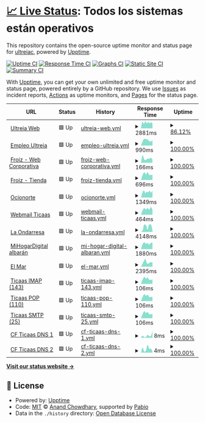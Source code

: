 # [📈 Live Status](https://ultreiac.github.io/monitor): <!--live status--> **Todos los sistemas están operativos**

This repository contains the open-source uptime monitor and status page for [ultreiac](https://ultreiac.github.io/monitor), powered by [Upptime](https://github.com/upptime/upptime).

[![Uptime CI](https://github.com/ultreiac/monitor/workflows/Uptime%20CI/badge.svg)](https://github.com/ultreiac/monitor/actions?query=workflow%3A%22Uptime+CI%22)
[![Response Time CI](https://github.com/ultreiac/monitor/workflows/Response%20Time%20CI/badge.svg)](https://github.com/ultreiac/monitor/actions?query=workflow%3A%22Response+Time+CI%22)
[![Graphs CI](https://github.com/ultreiac/monitor/workflows/Graphs%20CI/badge.svg)](https://github.com/ultreiac/monitor/actions?query=workflow%3A%22Graphs+CI%22)
[![Static Site CI](https://github.com/ultreiac/monitor/workflows/Static%20Site%20CI/badge.svg)](https://github.com/ultreiac/monitor/actions?query=workflow%3A%22Static+Site+CI%22)
[![Summary CI](https://github.com/ultreiac/monitor/workflows/Summary%20CI/badge.svg)](https://github.com/ultreiac/monitor/actions?query=workflow%3A%22Summary+CI%22)

With [Upptime](https://upptime.js.org), you can get your own unlimited and free uptime monitor and status page, powered entirely by a GitHub repository. We use [Issues](https://github.com/ultreiac/monitor/issues) as incident reports, [Actions](https://github.com/ultreiac/monitor/actions) as uptime monitors, and [Pages](https://ultreiac.github.io/monitor) for the status page.

<!--start: status pages-->
<!-- This summary is generated by Upptime (https://github.com/upptime/upptime) -->
<!-- Do not edit this manually, your changes will be overwritten -->
<!-- prettier-ignore -->
| URL | Status | History | Response Time | Uptime |
| --- | ------ | ------- | ------------- | ------ |
| <img alt="" src="https://icons.duckduckgo.com/ip3/ultreia.es.ico" height="13"> [Ultreia Web](https://ultreia.es) | 🟩 Up | [ultreia-web.yml](https://github.com/ultreiac/monitor/commits/HEAD/history/ultreia-web.yml) | <details><summary><img alt="Response time graph" src="./graphs/ultreia-web/response-time-week.png" height="20"> 2881ms</summary><br><a href="https://ultreiac.github.io/monitor/history/ultreia-web"><img alt="Response time 3155" src="https://img.shields.io/endpoint?url=https%3A%2F%2Fraw.githubusercontent.com%2Fultreiac%2Fmonitor%2FHEAD%2Fapi%2Fultreia-web%2Fresponse-time.json"></a><br><a href="https://ultreiac.github.io/monitor/history/ultreia-web"><img alt="24-hour response time 0" src="https://img.shields.io/endpoint?url=https%3A%2F%2Fraw.githubusercontent.com%2Fultreiac%2Fmonitor%2FHEAD%2Fapi%2Fultreia-web%2Fresponse-time-day.json"></a><br><a href="https://ultreiac.github.io/monitor/history/ultreia-web"><img alt="7-day response time 2881" src="https://img.shields.io/endpoint?url=https%3A%2F%2Fraw.githubusercontent.com%2Fultreiac%2Fmonitor%2FHEAD%2Fapi%2Fultreia-web%2Fresponse-time-week.json"></a><br><a href="https://ultreiac.github.io/monitor/history/ultreia-web"><img alt="30-day response time 2818" src="https://img.shields.io/endpoint?url=https%3A%2F%2Fraw.githubusercontent.com%2Fultreiac%2Fmonitor%2FHEAD%2Fapi%2Fultreia-web%2Fresponse-time-month.json"></a><br><a href="https://ultreiac.github.io/monitor/history/ultreia-web"><img alt="1-year response time 3155" src="https://img.shields.io/endpoint?url=https%3A%2F%2Fraw.githubusercontent.com%2Fultreiac%2Fmonitor%2FHEAD%2Fapi%2Fultreia-web%2Fresponse-time-year.json"></a></details> | <details><summary><a href="https://ultreiac.github.io/monitor/history/ultreia-web">86.12%</a></summary><a href="https://ultreiac.github.io/monitor/history/ultreia-web"><img alt="All-time uptime 98.95%" src="https://img.shields.io/endpoint?url=https%3A%2F%2Fraw.githubusercontent.com%2Fultreiac%2Fmonitor%2FHEAD%2Fapi%2Fultreia-web%2Fuptime.json"></a><br><a href="https://ultreiac.github.io/monitor/history/ultreia-web"><img alt="24-hour uptime 100.00%" src="https://img.shields.io/endpoint?url=https%3A%2F%2Fraw.githubusercontent.com%2Fultreiac%2Fmonitor%2FHEAD%2Fapi%2Fultreia-web%2Fuptime-day.json"></a><br><a href="https://ultreiac.github.io/monitor/history/ultreia-web"><img alt="7-day uptime 86.12%" src="https://img.shields.io/endpoint?url=https%3A%2F%2Fraw.githubusercontent.com%2Fultreiac%2Fmonitor%2FHEAD%2Fapi%2Fultreia-web%2Fuptime-week.json"></a><br><a href="https://ultreiac.github.io/monitor/history/ultreia-web"><img alt="30-day uptime 96.81%" src="https://img.shields.io/endpoint?url=https%3A%2F%2Fraw.githubusercontent.com%2Fultreiac%2Fmonitor%2FHEAD%2Fapi%2Fultreia-web%2Fuptime-month.json"></a><br><a href="https://ultreiac.github.io/monitor/history/ultreia-web"><img alt="1-year uptime 98.95%" src="https://img.shields.io/endpoint?url=https%3A%2F%2Fraw.githubusercontent.com%2Fultreiac%2Fmonitor%2FHEAD%2Fapi%2Fultreia-web%2Fuptime-year.json"></a></details>
| <img alt="" src="https://icons.duckduckgo.com/ip3/empleo.ultreia.es.ico" height="13"> [Empleo Ultreia](https://empleo.ultreia.es/) | 🟩 Up | [empleo-ultreia.yml](https://github.com/ultreiac/monitor/commits/HEAD/history/empleo-ultreia.yml) | <details><summary><img alt="Response time graph" src="./graphs/empleo-ultreia/response-time-week.png" height="20"> 990ms</summary><br><a href="https://ultreiac.github.io/monitor/history/empleo-ultreia"><img alt="Response time 1082" src="https://img.shields.io/endpoint?url=https%3A%2F%2Fraw.githubusercontent.com%2Fultreiac%2Fmonitor%2FHEAD%2Fapi%2Fempleo-ultreia%2Fresponse-time.json"></a><br><a href="https://ultreiac.github.io/monitor/history/empleo-ultreia"><img alt="24-hour response time 0" src="https://img.shields.io/endpoint?url=https%3A%2F%2Fraw.githubusercontent.com%2Fultreiac%2Fmonitor%2FHEAD%2Fapi%2Fempleo-ultreia%2Fresponse-time-day.json"></a><br><a href="https://ultreiac.github.io/monitor/history/empleo-ultreia"><img alt="7-day response time 990" src="https://img.shields.io/endpoint?url=https%3A%2F%2Fraw.githubusercontent.com%2Fultreiac%2Fmonitor%2FHEAD%2Fapi%2Fempleo-ultreia%2Fresponse-time-week.json"></a><br><a href="https://ultreiac.github.io/monitor/history/empleo-ultreia"><img alt="30-day response time 1034" src="https://img.shields.io/endpoint?url=https%3A%2F%2Fraw.githubusercontent.com%2Fultreiac%2Fmonitor%2FHEAD%2Fapi%2Fempleo-ultreia%2Fresponse-time-month.json"></a><br><a href="https://ultreiac.github.io/monitor/history/empleo-ultreia"><img alt="1-year response time 1082" src="https://img.shields.io/endpoint?url=https%3A%2F%2Fraw.githubusercontent.com%2Fultreiac%2Fmonitor%2FHEAD%2Fapi%2Fempleo-ultreia%2Fresponse-time-year.json"></a></details> | <details><summary><a href="https://ultreiac.github.io/monitor/history/empleo-ultreia">100.00%</a></summary><a href="https://ultreiac.github.io/monitor/history/empleo-ultreia"><img alt="All-time uptime 100.00%" src="https://img.shields.io/endpoint?url=https%3A%2F%2Fraw.githubusercontent.com%2Fultreiac%2Fmonitor%2FHEAD%2Fapi%2Fempleo-ultreia%2Fuptime.json"></a><br><a href="https://ultreiac.github.io/monitor/history/empleo-ultreia"><img alt="24-hour uptime 100.00%" src="https://img.shields.io/endpoint?url=https%3A%2F%2Fraw.githubusercontent.com%2Fultreiac%2Fmonitor%2FHEAD%2Fapi%2Fempleo-ultreia%2Fuptime-day.json"></a><br><a href="https://ultreiac.github.io/monitor/history/empleo-ultreia"><img alt="7-day uptime 100.00%" src="https://img.shields.io/endpoint?url=https%3A%2F%2Fraw.githubusercontent.com%2Fultreiac%2Fmonitor%2FHEAD%2Fapi%2Fempleo-ultreia%2Fuptime-week.json"></a><br><a href="https://ultreiac.github.io/monitor/history/empleo-ultreia"><img alt="30-day uptime 100.00%" src="https://img.shields.io/endpoint?url=https%3A%2F%2Fraw.githubusercontent.com%2Fultreiac%2Fmonitor%2FHEAD%2Fapi%2Fempleo-ultreia%2Fuptime-month.json"></a><br><a href="https://ultreiac.github.io/monitor/history/empleo-ultreia"><img alt="1-year uptime 100.00%" src="https://img.shields.io/endpoint?url=https%3A%2F%2Fraw.githubusercontent.com%2Fultreiac%2Fmonitor%2FHEAD%2Fapi%2Fempleo-ultreia%2Fuptime-year.json"></a></details>
| <img alt="" src="https://icons.duckduckgo.com/ip3/froiz.es.ico" height="13"> [Froiz - Web Corporativa](https://froiz.es) | 🟩 Up | [froiz-web-corporativa.yml](https://github.com/ultreiac/monitor/commits/HEAD/history/froiz-web-corporativa.yml) | <details><summary><img alt="Response time graph" src="./graphs/froiz-web-corporativa/response-time-week.png" height="20"> 166ms</summary><br><a href="https://ultreiac.github.io/monitor/history/froiz-web-corporativa"><img alt="Response time 210" src="https://img.shields.io/endpoint?url=https%3A%2F%2Fraw.githubusercontent.com%2Fultreiac%2Fmonitor%2FHEAD%2Fapi%2Ffroiz-web-corporativa%2Fresponse-time.json"></a><br><a href="https://ultreiac.github.io/monitor/history/froiz-web-corporativa"><img alt="24-hour response time 0" src="https://img.shields.io/endpoint?url=https%3A%2F%2Fraw.githubusercontent.com%2Fultreiac%2Fmonitor%2FHEAD%2Fapi%2Ffroiz-web-corporativa%2Fresponse-time-day.json"></a><br><a href="https://ultreiac.github.io/monitor/history/froiz-web-corporativa"><img alt="7-day response time 166" src="https://img.shields.io/endpoint?url=https%3A%2F%2Fraw.githubusercontent.com%2Fultreiac%2Fmonitor%2FHEAD%2Fapi%2Ffroiz-web-corporativa%2Fresponse-time-week.json"></a><br><a href="https://ultreiac.github.io/monitor/history/froiz-web-corporativa"><img alt="30-day response time 205" src="https://img.shields.io/endpoint?url=https%3A%2F%2Fraw.githubusercontent.com%2Fultreiac%2Fmonitor%2FHEAD%2Fapi%2Ffroiz-web-corporativa%2Fresponse-time-month.json"></a><br><a href="https://ultreiac.github.io/monitor/history/froiz-web-corporativa"><img alt="1-year response time 210" src="https://img.shields.io/endpoint?url=https%3A%2F%2Fraw.githubusercontent.com%2Fultreiac%2Fmonitor%2FHEAD%2Fapi%2Ffroiz-web-corporativa%2Fresponse-time-year.json"></a></details> | <details><summary><a href="https://ultreiac.github.io/monitor/history/froiz-web-corporativa">100.00%</a></summary><a href="https://ultreiac.github.io/monitor/history/froiz-web-corporativa"><img alt="All-time uptime 100.00%" src="https://img.shields.io/endpoint?url=https%3A%2F%2Fraw.githubusercontent.com%2Fultreiac%2Fmonitor%2FHEAD%2Fapi%2Ffroiz-web-corporativa%2Fuptime.json"></a><br><a href="https://ultreiac.github.io/monitor/history/froiz-web-corporativa"><img alt="24-hour uptime 100.00%" src="https://img.shields.io/endpoint?url=https%3A%2F%2Fraw.githubusercontent.com%2Fultreiac%2Fmonitor%2FHEAD%2Fapi%2Ffroiz-web-corporativa%2Fuptime-day.json"></a><br><a href="https://ultreiac.github.io/monitor/history/froiz-web-corporativa"><img alt="7-day uptime 100.00%" src="https://img.shields.io/endpoint?url=https%3A%2F%2Fraw.githubusercontent.com%2Fultreiac%2Fmonitor%2FHEAD%2Fapi%2Ffroiz-web-corporativa%2Fuptime-week.json"></a><br><a href="https://ultreiac.github.io/monitor/history/froiz-web-corporativa"><img alt="30-day uptime 100.00%" src="https://img.shields.io/endpoint?url=https%3A%2F%2Fraw.githubusercontent.com%2Fultreiac%2Fmonitor%2FHEAD%2Fapi%2Ffroiz-web-corporativa%2Fuptime-month.json"></a><br><a href="https://ultreiac.github.io/monitor/history/froiz-web-corporativa"><img alt="1-year uptime 100.00%" src="https://img.shields.io/endpoint?url=https%3A%2F%2Fraw.githubusercontent.com%2Fultreiac%2Fmonitor%2FHEAD%2Fapi%2Ffroiz-web-corporativa%2Fuptime-year.json"></a></details>
| <img alt="" src="https://icons.duckduckgo.com/ip3/www.froiz.com.ico" height="13"> [Froiz - Tienda](https://www.froiz.com/shop/) | 🟩 Up | [froiz-tienda.yml](https://github.com/ultreiac/monitor/commits/HEAD/history/froiz-tienda.yml) | <details><summary><img alt="Response time graph" src="./graphs/froiz-tienda/response-time-week.png" height="20"> 696ms</summary><br><a href="https://ultreiac.github.io/monitor/history/froiz-tienda"><img alt="Response time 1221" src="https://img.shields.io/endpoint?url=https%3A%2F%2Fraw.githubusercontent.com%2Fultreiac%2Fmonitor%2FHEAD%2Fapi%2Ffroiz-tienda%2Fresponse-time.json"></a><br><a href="https://ultreiac.github.io/monitor/history/froiz-tienda"><img alt="24-hour response time 0" src="https://img.shields.io/endpoint?url=https%3A%2F%2Fraw.githubusercontent.com%2Fultreiac%2Fmonitor%2FHEAD%2Fapi%2Ffroiz-tienda%2Fresponse-time-day.json"></a><br><a href="https://ultreiac.github.io/monitor/history/froiz-tienda"><img alt="7-day response time 696" src="https://img.shields.io/endpoint?url=https%3A%2F%2Fraw.githubusercontent.com%2Fultreiac%2Fmonitor%2FHEAD%2Fapi%2Ffroiz-tienda%2Fresponse-time-week.json"></a><br><a href="https://ultreiac.github.io/monitor/history/froiz-tienda"><img alt="30-day response time 1147" src="https://img.shields.io/endpoint?url=https%3A%2F%2Fraw.githubusercontent.com%2Fultreiac%2Fmonitor%2FHEAD%2Fapi%2Ffroiz-tienda%2Fresponse-time-month.json"></a><br><a href="https://ultreiac.github.io/monitor/history/froiz-tienda"><img alt="1-year response time 1221" src="https://img.shields.io/endpoint?url=https%3A%2F%2Fraw.githubusercontent.com%2Fultreiac%2Fmonitor%2FHEAD%2Fapi%2Ffroiz-tienda%2Fresponse-time-year.json"></a></details> | <details><summary><a href="https://ultreiac.github.io/monitor/history/froiz-tienda">100.00%</a></summary><a href="https://ultreiac.github.io/monitor/history/froiz-tienda"><img alt="All-time uptime 100.00%" src="https://img.shields.io/endpoint?url=https%3A%2F%2Fraw.githubusercontent.com%2Fultreiac%2Fmonitor%2FHEAD%2Fapi%2Ffroiz-tienda%2Fuptime.json"></a><br><a href="https://ultreiac.github.io/monitor/history/froiz-tienda"><img alt="24-hour uptime 100.00%" src="https://img.shields.io/endpoint?url=https%3A%2F%2Fraw.githubusercontent.com%2Fultreiac%2Fmonitor%2FHEAD%2Fapi%2Ffroiz-tienda%2Fuptime-day.json"></a><br><a href="https://ultreiac.github.io/monitor/history/froiz-tienda"><img alt="7-day uptime 100.00%" src="https://img.shields.io/endpoint?url=https%3A%2F%2Fraw.githubusercontent.com%2Fultreiac%2Fmonitor%2FHEAD%2Fapi%2Ffroiz-tienda%2Fuptime-week.json"></a><br><a href="https://ultreiac.github.io/monitor/history/froiz-tienda"><img alt="30-day uptime 100.00%" src="https://img.shields.io/endpoint?url=https%3A%2F%2Fraw.githubusercontent.com%2Fultreiac%2Fmonitor%2FHEAD%2Fapi%2Ffroiz-tienda%2Fuptime-month.json"></a><br><a href="https://ultreiac.github.io/monitor/history/froiz-tienda"><img alt="1-year uptime 100.00%" src="https://img.shields.io/endpoint?url=https%3A%2F%2Fraw.githubusercontent.com%2Fultreiac%2Fmonitor%2FHEAD%2Fapi%2Ffroiz-tienda%2Fuptime-year.json"></a></details>
| <img alt="" src="https://icons.duckduckgo.com/ip3/salapelicano.ocionorte.com.ico" height="13"> [Ocionorte](https://salapelicano.ocionorte.com/) | 🟩 Up | [ocionorte.yml](https://github.com/ultreiac/monitor/commits/HEAD/history/ocionorte.yml) | <details><summary><img alt="Response time graph" src="./graphs/ocionorte/response-time-week.png" height="20"> 1349ms</summary><br><a href="https://ultreiac.github.io/monitor/history/ocionorte"><img alt="Response time 1423" src="https://img.shields.io/endpoint?url=https%3A%2F%2Fraw.githubusercontent.com%2Fultreiac%2Fmonitor%2FHEAD%2Fapi%2Focionorte%2Fresponse-time.json"></a><br><a href="https://ultreiac.github.io/monitor/history/ocionorte"><img alt="24-hour response time 0" src="https://img.shields.io/endpoint?url=https%3A%2F%2Fraw.githubusercontent.com%2Fultreiac%2Fmonitor%2FHEAD%2Fapi%2Focionorte%2Fresponse-time-day.json"></a><br><a href="https://ultreiac.github.io/monitor/history/ocionorte"><img alt="7-day response time 1349" src="https://img.shields.io/endpoint?url=https%3A%2F%2Fraw.githubusercontent.com%2Fultreiac%2Fmonitor%2FHEAD%2Fapi%2Focionorte%2Fresponse-time-week.json"></a><br><a href="https://ultreiac.github.io/monitor/history/ocionorte"><img alt="30-day response time 1240" src="https://img.shields.io/endpoint?url=https%3A%2F%2Fraw.githubusercontent.com%2Fultreiac%2Fmonitor%2FHEAD%2Fapi%2Focionorte%2Fresponse-time-month.json"></a><br><a href="https://ultreiac.github.io/monitor/history/ocionorte"><img alt="1-year response time 1423" src="https://img.shields.io/endpoint?url=https%3A%2F%2Fraw.githubusercontent.com%2Fultreiac%2Fmonitor%2FHEAD%2Fapi%2Focionorte%2Fresponse-time-year.json"></a></details> | <details><summary><a href="https://ultreiac.github.io/monitor/history/ocionorte">100.00%</a></summary><a href="https://ultreiac.github.io/monitor/history/ocionorte"><img alt="All-time uptime 99.74%" src="https://img.shields.io/endpoint?url=https%3A%2F%2Fraw.githubusercontent.com%2Fultreiac%2Fmonitor%2FHEAD%2Fapi%2Focionorte%2Fuptime.json"></a><br><a href="https://ultreiac.github.io/monitor/history/ocionorte"><img alt="24-hour uptime 100.00%" src="https://img.shields.io/endpoint?url=https%3A%2F%2Fraw.githubusercontent.com%2Fultreiac%2Fmonitor%2FHEAD%2Fapi%2Focionorte%2Fuptime-day.json"></a><br><a href="https://ultreiac.github.io/monitor/history/ocionorte"><img alt="7-day uptime 100.00%" src="https://img.shields.io/endpoint?url=https%3A%2F%2Fraw.githubusercontent.com%2Fultreiac%2Fmonitor%2FHEAD%2Fapi%2Focionorte%2Fuptime-week.json"></a><br><a href="https://ultreiac.github.io/monitor/history/ocionorte"><img alt="30-day uptime 99.82%" src="https://img.shields.io/endpoint?url=https%3A%2F%2Fraw.githubusercontent.com%2Fultreiac%2Fmonitor%2FHEAD%2Fapi%2Focionorte%2Fuptime-month.json"></a><br><a href="https://ultreiac.github.io/monitor/history/ocionorte"><img alt="1-year uptime 99.74%" src="https://img.shields.io/endpoint?url=https%3A%2F%2Fraw.githubusercontent.com%2Fultreiac%2Fmonitor%2FHEAD%2Fapi%2Focionorte%2Fuptime-year.json"></a></details>
| <img alt="" src="https://icons.duckduckgo.com/ip3/webmail.ticaas.net.ico" height="13"> [Webmail Ticaas](https://webmail.ticaas.net) | 🟩 Up | [webmail-ticaas.yml](https://github.com/ultreiac/monitor/commits/HEAD/history/webmail-ticaas.yml) | <details><summary><img alt="Response time graph" src="./graphs/webmail-ticaas/response-time-week.png" height="20"> 464ms</summary><br><a href="https://ultreiac.github.io/monitor/history/webmail-ticaas"><img alt="Response time 509" src="https://img.shields.io/endpoint?url=https%3A%2F%2Fraw.githubusercontent.com%2Fultreiac%2Fmonitor%2FHEAD%2Fapi%2Fwebmail-ticaas%2Fresponse-time.json"></a><br><a href="https://ultreiac.github.io/monitor/history/webmail-ticaas"><img alt="24-hour response time 0" src="https://img.shields.io/endpoint?url=https%3A%2F%2Fraw.githubusercontent.com%2Fultreiac%2Fmonitor%2FHEAD%2Fapi%2Fwebmail-ticaas%2Fresponse-time-day.json"></a><br><a href="https://ultreiac.github.io/monitor/history/webmail-ticaas"><img alt="7-day response time 464" src="https://img.shields.io/endpoint?url=https%3A%2F%2Fraw.githubusercontent.com%2Fultreiac%2Fmonitor%2FHEAD%2Fapi%2Fwebmail-ticaas%2Fresponse-time-week.json"></a><br><a href="https://ultreiac.github.io/monitor/history/webmail-ticaas"><img alt="30-day response time 471" src="https://img.shields.io/endpoint?url=https%3A%2F%2Fraw.githubusercontent.com%2Fultreiac%2Fmonitor%2FHEAD%2Fapi%2Fwebmail-ticaas%2Fresponse-time-month.json"></a><br><a href="https://ultreiac.github.io/monitor/history/webmail-ticaas"><img alt="1-year response time 509" src="https://img.shields.io/endpoint?url=https%3A%2F%2Fraw.githubusercontent.com%2Fultreiac%2Fmonitor%2FHEAD%2Fapi%2Fwebmail-ticaas%2Fresponse-time-year.json"></a></details> | <details><summary><a href="https://ultreiac.github.io/monitor/history/webmail-ticaas">100.00%</a></summary><a href="https://ultreiac.github.io/monitor/history/webmail-ticaas"><img alt="All-time uptime 100.00%" src="https://img.shields.io/endpoint?url=https%3A%2F%2Fraw.githubusercontent.com%2Fultreiac%2Fmonitor%2FHEAD%2Fapi%2Fwebmail-ticaas%2Fuptime.json"></a><br><a href="https://ultreiac.github.io/monitor/history/webmail-ticaas"><img alt="24-hour uptime 100.00%" src="https://img.shields.io/endpoint?url=https%3A%2F%2Fraw.githubusercontent.com%2Fultreiac%2Fmonitor%2FHEAD%2Fapi%2Fwebmail-ticaas%2Fuptime-day.json"></a><br><a href="https://ultreiac.github.io/monitor/history/webmail-ticaas"><img alt="7-day uptime 100.00%" src="https://img.shields.io/endpoint?url=https%3A%2F%2Fraw.githubusercontent.com%2Fultreiac%2Fmonitor%2FHEAD%2Fapi%2Fwebmail-ticaas%2Fuptime-week.json"></a><br><a href="https://ultreiac.github.io/monitor/history/webmail-ticaas"><img alt="30-day uptime 100.00%" src="https://img.shields.io/endpoint?url=https%3A%2F%2Fraw.githubusercontent.com%2Fultreiac%2Fmonitor%2FHEAD%2Fapi%2Fwebmail-ticaas%2Fuptime-month.json"></a><br><a href="https://ultreiac.github.io/monitor/history/webmail-ticaas"><img alt="1-year uptime 100.00%" src="https://img.shields.io/endpoint?url=https%3A%2F%2Fraw.githubusercontent.com%2Fultreiac%2Fmonitor%2FHEAD%2Fapi%2Fwebmail-ticaas%2Fuptime-year.json"></a></details>
| <img alt="" src="https://icons.duckduckgo.com/ip3/www.laondarresa.eus.ico" height="13"> [La Ondarresa](https://www.laondarresa.eus) | 🟩 Up | [la-ondarresa.yml](https://github.com/ultreiac/monitor/commits/HEAD/history/la-ondarresa.yml) | <details><summary><img alt="Response time graph" src="./graphs/la-ondarresa/response-time-week.png" height="20"> 4148ms</summary><br><a href="https://ultreiac.github.io/monitor/history/la-ondarresa"><img alt="Response time 4067" src="https://img.shields.io/endpoint?url=https%3A%2F%2Fraw.githubusercontent.com%2Fultreiac%2Fmonitor%2FHEAD%2Fapi%2Fla-ondarresa%2Fresponse-time.json"></a><br><a href="https://ultreiac.github.io/monitor/history/la-ondarresa"><img alt="24-hour response time 0" src="https://img.shields.io/endpoint?url=https%3A%2F%2Fraw.githubusercontent.com%2Fultreiac%2Fmonitor%2FHEAD%2Fapi%2Fla-ondarresa%2Fresponse-time-day.json"></a><br><a href="https://ultreiac.github.io/monitor/history/la-ondarresa"><img alt="7-day response time 4148" src="https://img.shields.io/endpoint?url=https%3A%2F%2Fraw.githubusercontent.com%2Fultreiac%2Fmonitor%2FHEAD%2Fapi%2Fla-ondarresa%2Fresponse-time-week.json"></a><br><a href="https://ultreiac.github.io/monitor/history/la-ondarresa"><img alt="30-day response time 3946" src="https://img.shields.io/endpoint?url=https%3A%2F%2Fraw.githubusercontent.com%2Fultreiac%2Fmonitor%2FHEAD%2Fapi%2Fla-ondarresa%2Fresponse-time-month.json"></a><br><a href="https://ultreiac.github.io/monitor/history/la-ondarresa"><img alt="1-year response time 4067" src="https://img.shields.io/endpoint?url=https%3A%2F%2Fraw.githubusercontent.com%2Fultreiac%2Fmonitor%2FHEAD%2Fapi%2Fla-ondarresa%2Fresponse-time-year.json"></a></details> | <details><summary><a href="https://ultreiac.github.io/monitor/history/la-ondarresa">100.00%</a></summary><a href="https://ultreiac.github.io/monitor/history/la-ondarresa"><img alt="All-time uptime 99.99%" src="https://img.shields.io/endpoint?url=https%3A%2F%2Fraw.githubusercontent.com%2Fultreiac%2Fmonitor%2FHEAD%2Fapi%2Fla-ondarresa%2Fuptime.json"></a><br><a href="https://ultreiac.github.io/monitor/history/la-ondarresa"><img alt="24-hour uptime 100.00%" src="https://img.shields.io/endpoint?url=https%3A%2F%2Fraw.githubusercontent.com%2Fultreiac%2Fmonitor%2FHEAD%2Fapi%2Fla-ondarresa%2Fuptime-day.json"></a><br><a href="https://ultreiac.github.io/monitor/history/la-ondarresa"><img alt="7-day uptime 100.00%" src="https://img.shields.io/endpoint?url=https%3A%2F%2Fraw.githubusercontent.com%2Fultreiac%2Fmonitor%2FHEAD%2Fapi%2Fla-ondarresa%2Fuptime-week.json"></a><br><a href="https://ultreiac.github.io/monitor/history/la-ondarresa"><img alt="30-day uptime 100.00%" src="https://img.shields.io/endpoint?url=https%3A%2F%2Fraw.githubusercontent.com%2Fultreiac%2Fmonitor%2FHEAD%2Fapi%2Fla-ondarresa%2Fuptime-month.json"></a><br><a href="https://ultreiac.github.io/monitor/history/la-ondarresa"><img alt="1-year uptime 99.99%" src="https://img.shields.io/endpoint?url=https%3A%2F%2Fraw.githubusercontent.com%2Fultreiac%2Fmonitor%2FHEAD%2Fapi%2Fla-ondarresa%2Fuptime-year.json"></a></details>
| <img alt="" src="https://icons.duckduckgo.com/ip3/www.mihogardigital.es.ico" height="13"> [MiHogarDigital albarán](https://www.mihogardigital.es) | 🟩 Up | [mi-hogar-digital-albaran.yml](https://github.com/ultreiac/monitor/commits/HEAD/history/mi-hogar-digital-albaran.yml) | <details><summary><img alt="Response time graph" src="./graphs/mi-hogar-digital-albaran/response-time-week.png" height="20"> 1880ms</summary><br><a href="https://ultreiac.github.io/monitor/history/mi-hogar-digital-albaran"><img alt="Response time 2798" src="https://img.shields.io/endpoint?url=https%3A%2F%2Fraw.githubusercontent.com%2Fultreiac%2Fmonitor%2FHEAD%2Fapi%2Fmi-hogar-digital-albaran%2Fresponse-time.json"></a><br><a href="https://ultreiac.github.io/monitor/history/mi-hogar-digital-albaran"><img alt="24-hour response time 0" src="https://img.shields.io/endpoint?url=https%3A%2F%2Fraw.githubusercontent.com%2Fultreiac%2Fmonitor%2FHEAD%2Fapi%2Fmi-hogar-digital-albaran%2Fresponse-time-day.json"></a><br><a href="https://ultreiac.github.io/monitor/history/mi-hogar-digital-albaran"><img alt="7-day response time 1880" src="https://img.shields.io/endpoint?url=https%3A%2F%2Fraw.githubusercontent.com%2Fultreiac%2Fmonitor%2FHEAD%2Fapi%2Fmi-hogar-digital-albaran%2Fresponse-time-week.json"></a><br><a href="https://ultreiac.github.io/monitor/history/mi-hogar-digital-albaran"><img alt="30-day response time 2048" src="https://img.shields.io/endpoint?url=https%3A%2F%2Fraw.githubusercontent.com%2Fultreiac%2Fmonitor%2FHEAD%2Fapi%2Fmi-hogar-digital-albaran%2Fresponse-time-month.json"></a><br><a href="https://ultreiac.github.io/monitor/history/mi-hogar-digital-albaran"><img alt="1-year response time 2798" src="https://img.shields.io/endpoint?url=https%3A%2F%2Fraw.githubusercontent.com%2Fultreiac%2Fmonitor%2FHEAD%2Fapi%2Fmi-hogar-digital-albaran%2Fresponse-time-year.json"></a></details> | <details><summary><a href="https://ultreiac.github.io/monitor/history/mi-hogar-digital-albaran">100.00%</a></summary><a href="https://ultreiac.github.io/monitor/history/mi-hogar-digital-albaran"><img alt="All-time uptime 99.28%" src="https://img.shields.io/endpoint?url=https%3A%2F%2Fraw.githubusercontent.com%2Fultreiac%2Fmonitor%2FHEAD%2Fapi%2Fmi-hogar-digital-albaran%2Fuptime.json"></a><br><a href="https://ultreiac.github.io/monitor/history/mi-hogar-digital-albaran"><img alt="24-hour uptime 100.00%" src="https://img.shields.io/endpoint?url=https%3A%2F%2Fraw.githubusercontent.com%2Fultreiac%2Fmonitor%2FHEAD%2Fapi%2Fmi-hogar-digital-albaran%2Fuptime-day.json"></a><br><a href="https://ultreiac.github.io/monitor/history/mi-hogar-digital-albaran"><img alt="7-day uptime 100.00%" src="https://img.shields.io/endpoint?url=https%3A%2F%2Fraw.githubusercontent.com%2Fultreiac%2Fmonitor%2FHEAD%2Fapi%2Fmi-hogar-digital-albaran%2Fuptime-week.json"></a><br><a href="https://ultreiac.github.io/monitor/history/mi-hogar-digital-albaran"><img alt="30-day uptime 100.00%" src="https://img.shields.io/endpoint?url=https%3A%2F%2Fraw.githubusercontent.com%2Fultreiac%2Fmonitor%2FHEAD%2Fapi%2Fmi-hogar-digital-albaran%2Fuptime-month.json"></a><br><a href="https://ultreiac.github.io/monitor/history/mi-hogar-digital-albaran"><img alt="1-year uptime 99.28%" src="https://img.shields.io/endpoint?url=https%3A%2F%2Fraw.githubusercontent.com%2Fultreiac%2Fmonitor%2FHEAD%2Fapi%2Fmi-hogar-digital-albaran%2Fuptime-year.json"></a></details>
| <img alt="" src="https://icons.duckduckgo.com/ip3/elmar.es.ico" height="13"> [El Mar](https://elmar.es) | 🟩 Up | [el-mar.yml](https://github.com/ultreiac/monitor/commits/HEAD/history/el-mar.yml) | <details><summary><img alt="Response time graph" src="./graphs/el-mar/response-time-week.png" height="20"> 2395ms</summary><br><a href="https://ultreiac.github.io/monitor/history/el-mar"><img alt="Response time 2025" src="https://img.shields.io/endpoint?url=https%3A%2F%2Fraw.githubusercontent.com%2Fultreiac%2Fmonitor%2FHEAD%2Fapi%2Fel-mar%2Fresponse-time.json"></a><br><a href="https://ultreiac.github.io/monitor/history/el-mar"><img alt="24-hour response time 0" src="https://img.shields.io/endpoint?url=https%3A%2F%2Fraw.githubusercontent.com%2Fultreiac%2Fmonitor%2FHEAD%2Fapi%2Fel-mar%2Fresponse-time-day.json"></a><br><a href="https://ultreiac.github.io/monitor/history/el-mar"><img alt="7-day response time 2395" src="https://img.shields.io/endpoint?url=https%3A%2F%2Fraw.githubusercontent.com%2Fultreiac%2Fmonitor%2FHEAD%2Fapi%2Fel-mar%2Fresponse-time-week.json"></a><br><a href="https://ultreiac.github.io/monitor/history/el-mar"><img alt="30-day response time 2036" src="https://img.shields.io/endpoint?url=https%3A%2F%2Fraw.githubusercontent.com%2Fultreiac%2Fmonitor%2FHEAD%2Fapi%2Fel-mar%2Fresponse-time-month.json"></a><br><a href="https://ultreiac.github.io/monitor/history/el-mar"><img alt="1-year response time 2025" src="https://img.shields.io/endpoint?url=https%3A%2F%2Fraw.githubusercontent.com%2Fultreiac%2Fmonitor%2FHEAD%2Fapi%2Fel-mar%2Fresponse-time-year.json"></a></details> | <details><summary><a href="https://ultreiac.github.io/monitor/history/el-mar">100.00%</a></summary><a href="https://ultreiac.github.io/monitor/history/el-mar"><img alt="All-time uptime 100.00%" src="https://img.shields.io/endpoint?url=https%3A%2F%2Fraw.githubusercontent.com%2Fultreiac%2Fmonitor%2FHEAD%2Fapi%2Fel-mar%2Fuptime.json"></a><br><a href="https://ultreiac.github.io/monitor/history/el-mar"><img alt="24-hour uptime 100.00%" src="https://img.shields.io/endpoint?url=https%3A%2F%2Fraw.githubusercontent.com%2Fultreiac%2Fmonitor%2FHEAD%2Fapi%2Fel-mar%2Fuptime-day.json"></a><br><a href="https://ultreiac.github.io/monitor/history/el-mar"><img alt="7-day uptime 100.00%" src="https://img.shields.io/endpoint?url=https%3A%2F%2Fraw.githubusercontent.com%2Fultreiac%2Fmonitor%2FHEAD%2Fapi%2Fel-mar%2Fuptime-week.json"></a><br><a href="https://ultreiac.github.io/monitor/history/el-mar"><img alt="30-day uptime 100.00%" src="https://img.shields.io/endpoint?url=https%3A%2F%2Fraw.githubusercontent.com%2Fultreiac%2Fmonitor%2FHEAD%2Fapi%2Fel-mar%2Fuptime-month.json"></a><br><a href="https://ultreiac.github.io/monitor/history/el-mar"><img alt="1-year uptime 100.00%" src="https://img.shields.io/endpoint?url=https%3A%2F%2Fraw.githubusercontent.com%2Fultreiac%2Fmonitor%2FHEAD%2Fapi%2Fel-mar%2Fuptime-year.json"></a></details>
| <img alt="" src="https://icons.duckduckgo.com/ip3/null.ico" height="13"> [Ticaas IMAP (143)](mail.ticaas.net) | 🟩 Up | [ticaas-imap-143.yml](https://github.com/ultreiac/monitor/commits/HEAD/history/ticaas-imap-143.yml) | <details><summary><img alt="Response time graph" src="./graphs/ticaas-imap-143/response-time-week.png" height="20"> 106ms</summary><br><a href="https://ultreiac.github.io/monitor/history/ticaas-imap-143"><img alt="Response time 132" src="https://img.shields.io/endpoint?url=https%3A%2F%2Fraw.githubusercontent.com%2Fultreiac%2Fmonitor%2FHEAD%2Fapi%2Fticaas-imap-143%2Fresponse-time.json"></a><br><a href="https://ultreiac.github.io/monitor/history/ticaas-imap-143"><img alt="24-hour response time 0" src="https://img.shields.io/endpoint?url=https%3A%2F%2Fraw.githubusercontent.com%2Fultreiac%2Fmonitor%2FHEAD%2Fapi%2Fticaas-imap-143%2Fresponse-time-day.json"></a><br><a href="https://ultreiac.github.io/monitor/history/ticaas-imap-143"><img alt="7-day response time 106" src="https://img.shields.io/endpoint?url=https%3A%2F%2Fraw.githubusercontent.com%2Fultreiac%2Fmonitor%2FHEAD%2Fapi%2Fticaas-imap-143%2Fresponse-time-week.json"></a><br><a href="https://ultreiac.github.io/monitor/history/ticaas-imap-143"><img alt="30-day response time 119" src="https://img.shields.io/endpoint?url=https%3A%2F%2Fraw.githubusercontent.com%2Fultreiac%2Fmonitor%2FHEAD%2Fapi%2Fticaas-imap-143%2Fresponse-time-month.json"></a><br><a href="https://ultreiac.github.io/monitor/history/ticaas-imap-143"><img alt="1-year response time 132" src="https://img.shields.io/endpoint?url=https%3A%2F%2Fraw.githubusercontent.com%2Fultreiac%2Fmonitor%2FHEAD%2Fapi%2Fticaas-imap-143%2Fresponse-time-year.json"></a></details> | <details><summary><a href="https://ultreiac.github.io/monitor/history/ticaas-imap-143">100.00%</a></summary><a href="https://ultreiac.github.io/monitor/history/ticaas-imap-143"><img alt="All-time uptime 100.00%" src="https://img.shields.io/endpoint?url=https%3A%2F%2Fraw.githubusercontent.com%2Fultreiac%2Fmonitor%2FHEAD%2Fapi%2Fticaas-imap-143%2Fuptime.json"></a><br><a href="https://ultreiac.github.io/monitor/history/ticaas-imap-143"><img alt="24-hour uptime 100.00%" src="https://img.shields.io/endpoint?url=https%3A%2F%2Fraw.githubusercontent.com%2Fultreiac%2Fmonitor%2FHEAD%2Fapi%2Fticaas-imap-143%2Fuptime-day.json"></a><br><a href="https://ultreiac.github.io/monitor/history/ticaas-imap-143"><img alt="7-day uptime 100.00%" src="https://img.shields.io/endpoint?url=https%3A%2F%2Fraw.githubusercontent.com%2Fultreiac%2Fmonitor%2FHEAD%2Fapi%2Fticaas-imap-143%2Fuptime-week.json"></a><br><a href="https://ultreiac.github.io/monitor/history/ticaas-imap-143"><img alt="30-day uptime 100.00%" src="https://img.shields.io/endpoint?url=https%3A%2F%2Fraw.githubusercontent.com%2Fultreiac%2Fmonitor%2FHEAD%2Fapi%2Fticaas-imap-143%2Fuptime-month.json"></a><br><a href="https://ultreiac.github.io/monitor/history/ticaas-imap-143"><img alt="1-year uptime 100.00%" src="https://img.shields.io/endpoint?url=https%3A%2F%2Fraw.githubusercontent.com%2Fultreiac%2Fmonitor%2FHEAD%2Fapi%2Fticaas-imap-143%2Fuptime-year.json"></a></details>
| <img alt="" src="https://icons.duckduckgo.com/ip3/null.ico" height="13"> [Ticaas POP (110)](mail.ticaas.net) | 🟩 Up | [ticaas-pop-110.yml](https://github.com/ultreiac/monitor/commits/HEAD/history/ticaas-pop-110.yml) | <details><summary><img alt="Response time graph" src="./graphs/ticaas-pop-110/response-time-week.png" height="20"> 106ms</summary><br><a href="https://ultreiac.github.io/monitor/history/ticaas-pop-110"><img alt="Response time 131" src="https://img.shields.io/endpoint?url=https%3A%2F%2Fraw.githubusercontent.com%2Fultreiac%2Fmonitor%2FHEAD%2Fapi%2Fticaas-pop-110%2Fresponse-time.json"></a><br><a href="https://ultreiac.github.io/monitor/history/ticaas-pop-110"><img alt="24-hour response time 0" src="https://img.shields.io/endpoint?url=https%3A%2F%2Fraw.githubusercontent.com%2Fultreiac%2Fmonitor%2FHEAD%2Fapi%2Fticaas-pop-110%2Fresponse-time-day.json"></a><br><a href="https://ultreiac.github.io/monitor/history/ticaas-pop-110"><img alt="7-day response time 106" src="https://img.shields.io/endpoint?url=https%3A%2F%2Fraw.githubusercontent.com%2Fultreiac%2Fmonitor%2FHEAD%2Fapi%2Fticaas-pop-110%2Fresponse-time-week.json"></a><br><a href="https://ultreiac.github.io/monitor/history/ticaas-pop-110"><img alt="30-day response time 119" src="https://img.shields.io/endpoint?url=https%3A%2F%2Fraw.githubusercontent.com%2Fultreiac%2Fmonitor%2FHEAD%2Fapi%2Fticaas-pop-110%2Fresponse-time-month.json"></a><br><a href="https://ultreiac.github.io/monitor/history/ticaas-pop-110"><img alt="1-year response time 131" src="https://img.shields.io/endpoint?url=https%3A%2F%2Fraw.githubusercontent.com%2Fultreiac%2Fmonitor%2FHEAD%2Fapi%2Fticaas-pop-110%2Fresponse-time-year.json"></a></details> | <details><summary><a href="https://ultreiac.github.io/monitor/history/ticaas-pop-110">100.00%</a></summary><a href="https://ultreiac.github.io/monitor/history/ticaas-pop-110"><img alt="All-time uptime 100.00%" src="https://img.shields.io/endpoint?url=https%3A%2F%2Fraw.githubusercontent.com%2Fultreiac%2Fmonitor%2FHEAD%2Fapi%2Fticaas-pop-110%2Fuptime.json"></a><br><a href="https://ultreiac.github.io/monitor/history/ticaas-pop-110"><img alt="24-hour uptime 100.00%" src="https://img.shields.io/endpoint?url=https%3A%2F%2Fraw.githubusercontent.com%2Fultreiac%2Fmonitor%2FHEAD%2Fapi%2Fticaas-pop-110%2Fuptime-day.json"></a><br><a href="https://ultreiac.github.io/monitor/history/ticaas-pop-110"><img alt="7-day uptime 100.00%" src="https://img.shields.io/endpoint?url=https%3A%2F%2Fraw.githubusercontent.com%2Fultreiac%2Fmonitor%2FHEAD%2Fapi%2Fticaas-pop-110%2Fuptime-week.json"></a><br><a href="https://ultreiac.github.io/monitor/history/ticaas-pop-110"><img alt="30-day uptime 100.00%" src="https://img.shields.io/endpoint?url=https%3A%2F%2Fraw.githubusercontent.com%2Fultreiac%2Fmonitor%2FHEAD%2Fapi%2Fticaas-pop-110%2Fuptime-month.json"></a><br><a href="https://ultreiac.github.io/monitor/history/ticaas-pop-110"><img alt="1-year uptime 100.00%" src="https://img.shields.io/endpoint?url=https%3A%2F%2Fraw.githubusercontent.com%2Fultreiac%2Fmonitor%2FHEAD%2Fapi%2Fticaas-pop-110%2Fuptime-year.json"></a></details>
| <img alt="" src="https://icons.duckduckgo.com/ip3/null.ico" height="13"> [Ticaas SMTP (25)](smtp.ticaas.net) | 🟩 Up | [ticaas-smtp-25.yml](https://github.com/ultreiac/monitor/commits/HEAD/history/ticaas-smtp-25.yml) | <details><summary><img alt="Response time graph" src="./graphs/ticaas-smtp-25/response-time-week.png" height="20"> 106ms</summary><br><a href="https://ultreiac.github.io/monitor/history/ticaas-smtp-25"><img alt="Response time 131" src="https://img.shields.io/endpoint?url=https%3A%2F%2Fraw.githubusercontent.com%2Fultreiac%2Fmonitor%2FHEAD%2Fapi%2Fticaas-smtp-25%2Fresponse-time.json"></a><br><a href="https://ultreiac.github.io/monitor/history/ticaas-smtp-25"><img alt="24-hour response time 0" src="https://img.shields.io/endpoint?url=https%3A%2F%2Fraw.githubusercontent.com%2Fultreiac%2Fmonitor%2FHEAD%2Fapi%2Fticaas-smtp-25%2Fresponse-time-day.json"></a><br><a href="https://ultreiac.github.io/monitor/history/ticaas-smtp-25"><img alt="7-day response time 106" src="https://img.shields.io/endpoint?url=https%3A%2F%2Fraw.githubusercontent.com%2Fultreiac%2Fmonitor%2FHEAD%2Fapi%2Fticaas-smtp-25%2Fresponse-time-week.json"></a><br><a href="https://ultreiac.github.io/monitor/history/ticaas-smtp-25"><img alt="30-day response time 119" src="https://img.shields.io/endpoint?url=https%3A%2F%2Fraw.githubusercontent.com%2Fultreiac%2Fmonitor%2FHEAD%2Fapi%2Fticaas-smtp-25%2Fresponse-time-month.json"></a><br><a href="https://ultreiac.github.io/monitor/history/ticaas-smtp-25"><img alt="1-year response time 131" src="https://img.shields.io/endpoint?url=https%3A%2F%2Fraw.githubusercontent.com%2Fultreiac%2Fmonitor%2FHEAD%2Fapi%2Fticaas-smtp-25%2Fresponse-time-year.json"></a></details> | <details><summary><a href="https://ultreiac.github.io/monitor/history/ticaas-smtp-25">100.00%</a></summary><a href="https://ultreiac.github.io/monitor/history/ticaas-smtp-25"><img alt="All-time uptime 100.00%" src="https://img.shields.io/endpoint?url=https%3A%2F%2Fraw.githubusercontent.com%2Fultreiac%2Fmonitor%2FHEAD%2Fapi%2Fticaas-smtp-25%2Fuptime.json"></a><br><a href="https://ultreiac.github.io/monitor/history/ticaas-smtp-25"><img alt="24-hour uptime 100.00%" src="https://img.shields.io/endpoint?url=https%3A%2F%2Fraw.githubusercontent.com%2Fultreiac%2Fmonitor%2FHEAD%2Fapi%2Fticaas-smtp-25%2Fuptime-day.json"></a><br><a href="https://ultreiac.github.io/monitor/history/ticaas-smtp-25"><img alt="7-day uptime 100.00%" src="https://img.shields.io/endpoint?url=https%3A%2F%2Fraw.githubusercontent.com%2Fultreiac%2Fmonitor%2FHEAD%2Fapi%2Fticaas-smtp-25%2Fuptime-week.json"></a><br><a href="https://ultreiac.github.io/monitor/history/ticaas-smtp-25"><img alt="30-day uptime 100.00%" src="https://img.shields.io/endpoint?url=https%3A%2F%2Fraw.githubusercontent.com%2Fultreiac%2Fmonitor%2FHEAD%2Fapi%2Fticaas-smtp-25%2Fuptime-month.json"></a><br><a href="https://ultreiac.github.io/monitor/history/ticaas-smtp-25"><img alt="1-year uptime 100.00%" src="https://img.shields.io/endpoint?url=https%3A%2F%2Fraw.githubusercontent.com%2Fultreiac%2Fmonitor%2FHEAD%2Fapi%2Fticaas-smtp-25%2Fuptime-year.json"></a></details>
| <img alt="" src="https://icons.duckduckgo.com/ip3/null.ico" height="13"> [CF Ticaas DNS 1](kianchau.ns.cloudflare.com) | 🟩 Up | [cf-ticaas-dns-1.yml](https://github.com/ultreiac/monitor/commits/HEAD/history/cf-ticaas-dns-1.yml) | <details><summary><img alt="Response time graph" src="./graphs/cf-ticaas-dns-1/response-time-week.png" height="20"> 8ms</summary><br><a href="https://ultreiac.github.io/monitor/history/cf-ticaas-dns-1"><img alt="Response time 6" src="https://img.shields.io/endpoint?url=https%3A%2F%2Fraw.githubusercontent.com%2Fultreiac%2Fmonitor%2FHEAD%2Fapi%2Fcf-ticaas-dns-1%2Fresponse-time.json"></a><br><a href="https://ultreiac.github.io/monitor/history/cf-ticaas-dns-1"><img alt="24-hour response time 0" src="https://img.shields.io/endpoint?url=https%3A%2F%2Fraw.githubusercontent.com%2Fultreiac%2Fmonitor%2FHEAD%2Fapi%2Fcf-ticaas-dns-1%2Fresponse-time-day.json"></a><br><a href="https://ultreiac.github.io/monitor/history/cf-ticaas-dns-1"><img alt="7-day response time 8" src="https://img.shields.io/endpoint?url=https%3A%2F%2Fraw.githubusercontent.com%2Fultreiac%2Fmonitor%2FHEAD%2Fapi%2Fcf-ticaas-dns-1%2Fresponse-time-week.json"></a><br><a href="https://ultreiac.github.io/monitor/history/cf-ticaas-dns-1"><img alt="30-day response time 9" src="https://img.shields.io/endpoint?url=https%3A%2F%2Fraw.githubusercontent.com%2Fultreiac%2Fmonitor%2FHEAD%2Fapi%2Fcf-ticaas-dns-1%2Fresponse-time-month.json"></a><br><a href="https://ultreiac.github.io/monitor/history/cf-ticaas-dns-1"><img alt="1-year response time 6" src="https://img.shields.io/endpoint?url=https%3A%2F%2Fraw.githubusercontent.com%2Fultreiac%2Fmonitor%2FHEAD%2Fapi%2Fcf-ticaas-dns-1%2Fresponse-time-year.json"></a></details> | <details><summary><a href="https://ultreiac.github.io/monitor/history/cf-ticaas-dns-1">100.00%</a></summary><a href="https://ultreiac.github.io/monitor/history/cf-ticaas-dns-1"><img alt="All-time uptime 100.00%" src="https://img.shields.io/endpoint?url=https%3A%2F%2Fraw.githubusercontent.com%2Fultreiac%2Fmonitor%2FHEAD%2Fapi%2Fcf-ticaas-dns-1%2Fuptime.json"></a><br><a href="https://ultreiac.github.io/monitor/history/cf-ticaas-dns-1"><img alt="24-hour uptime 100.00%" src="https://img.shields.io/endpoint?url=https%3A%2F%2Fraw.githubusercontent.com%2Fultreiac%2Fmonitor%2FHEAD%2Fapi%2Fcf-ticaas-dns-1%2Fuptime-day.json"></a><br><a href="https://ultreiac.github.io/monitor/history/cf-ticaas-dns-1"><img alt="7-day uptime 100.00%" src="https://img.shields.io/endpoint?url=https%3A%2F%2Fraw.githubusercontent.com%2Fultreiac%2Fmonitor%2FHEAD%2Fapi%2Fcf-ticaas-dns-1%2Fuptime-week.json"></a><br><a href="https://ultreiac.github.io/monitor/history/cf-ticaas-dns-1"><img alt="30-day uptime 100.00%" src="https://img.shields.io/endpoint?url=https%3A%2F%2Fraw.githubusercontent.com%2Fultreiac%2Fmonitor%2FHEAD%2Fapi%2Fcf-ticaas-dns-1%2Fuptime-month.json"></a><br><a href="https://ultreiac.github.io/monitor/history/cf-ticaas-dns-1"><img alt="1-year uptime 100.00%" src="https://img.shields.io/endpoint?url=https%3A%2F%2Fraw.githubusercontent.com%2Fultreiac%2Fmonitor%2FHEAD%2Fapi%2Fcf-ticaas-dns-1%2Fuptime-year.json"></a></details>
| <img alt="" src="https://icons.duckduckgo.com/ip3/null.ico" height="13"> [CF Ticaas DNS 2](naomi.ns.cloudflare.com) | 🟩 Up | [cf-ticaas-dns-2.yml](https://github.com/ultreiac/monitor/commits/HEAD/history/cf-ticaas-dns-2.yml) | <details><summary><img alt="Response time graph" src="./graphs/cf-ticaas-dns-2/response-time-week.png" height="20"> 4ms</summary><br><a href="https://ultreiac.github.io/monitor/history/cf-ticaas-dns-2"><img alt="Response time 4" src="https://img.shields.io/endpoint?url=https%3A%2F%2Fraw.githubusercontent.com%2Fultreiac%2Fmonitor%2FHEAD%2Fapi%2Fcf-ticaas-dns-2%2Fresponse-time.json"></a><br><a href="https://ultreiac.github.io/monitor/history/cf-ticaas-dns-2"><img alt="24-hour response time 0" src="https://img.shields.io/endpoint?url=https%3A%2F%2Fraw.githubusercontent.com%2Fultreiac%2Fmonitor%2FHEAD%2Fapi%2Fcf-ticaas-dns-2%2Fresponse-time-day.json"></a><br><a href="https://ultreiac.github.io/monitor/history/cf-ticaas-dns-2"><img alt="7-day response time 4" src="https://img.shields.io/endpoint?url=https%3A%2F%2Fraw.githubusercontent.com%2Fultreiac%2Fmonitor%2FHEAD%2Fapi%2Fcf-ticaas-dns-2%2Fresponse-time-week.json"></a><br><a href="https://ultreiac.github.io/monitor/history/cf-ticaas-dns-2"><img alt="30-day response time 6" src="https://img.shields.io/endpoint?url=https%3A%2F%2Fraw.githubusercontent.com%2Fultreiac%2Fmonitor%2FHEAD%2Fapi%2Fcf-ticaas-dns-2%2Fresponse-time-month.json"></a><br><a href="https://ultreiac.github.io/monitor/history/cf-ticaas-dns-2"><img alt="1-year response time 4" src="https://img.shields.io/endpoint?url=https%3A%2F%2Fraw.githubusercontent.com%2Fultreiac%2Fmonitor%2FHEAD%2Fapi%2Fcf-ticaas-dns-2%2Fresponse-time-year.json"></a></details> | <details><summary><a href="https://ultreiac.github.io/monitor/history/cf-ticaas-dns-2">100.00%</a></summary><a href="https://ultreiac.github.io/monitor/history/cf-ticaas-dns-2"><img alt="All-time uptime 100.00%" src="https://img.shields.io/endpoint?url=https%3A%2F%2Fraw.githubusercontent.com%2Fultreiac%2Fmonitor%2FHEAD%2Fapi%2Fcf-ticaas-dns-2%2Fuptime.json"></a><br><a href="https://ultreiac.github.io/monitor/history/cf-ticaas-dns-2"><img alt="24-hour uptime 100.00%" src="https://img.shields.io/endpoint?url=https%3A%2F%2Fraw.githubusercontent.com%2Fultreiac%2Fmonitor%2FHEAD%2Fapi%2Fcf-ticaas-dns-2%2Fuptime-day.json"></a><br><a href="https://ultreiac.github.io/monitor/history/cf-ticaas-dns-2"><img alt="7-day uptime 100.00%" src="https://img.shields.io/endpoint?url=https%3A%2F%2Fraw.githubusercontent.com%2Fultreiac%2Fmonitor%2FHEAD%2Fapi%2Fcf-ticaas-dns-2%2Fuptime-week.json"></a><br><a href="https://ultreiac.github.io/monitor/history/cf-ticaas-dns-2"><img alt="30-day uptime 100.00%" src="https://img.shields.io/endpoint?url=https%3A%2F%2Fraw.githubusercontent.com%2Fultreiac%2Fmonitor%2FHEAD%2Fapi%2Fcf-ticaas-dns-2%2Fuptime-month.json"></a><br><a href="https://ultreiac.github.io/monitor/history/cf-ticaas-dns-2"><img alt="1-year uptime 100.00%" src="https://img.shields.io/endpoint?url=https%3A%2F%2Fraw.githubusercontent.com%2Fultreiac%2Fmonitor%2FHEAD%2Fapi%2Fcf-ticaas-dns-2%2Fuptime-year.json"></a></details>

<!--end: status pages-->

[**Visit our status website →**](https://ultreiac.github.io/monitor)

## 📄 License

- Powered by: [Upptime](https://github.com/upptime/upptime)
- Code: [MIT](./LICENSE) © [Anand Chowdhary](https://anandchowdhary.com), supported by [Pabio](https://pabio.com)
- Data in the `./history` directory: [Open Database License](https://opendatacommons.org/licenses/odbl/1-0/)
